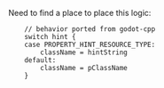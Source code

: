 Need to find a place to place this logic:
```
	// behavior ported from godot-cpp
	switch hint {
	case PROPERTY_HINT_RESOURCE_TYPE:
		className = hintString
	default:
		className = pClassName
	}
```
